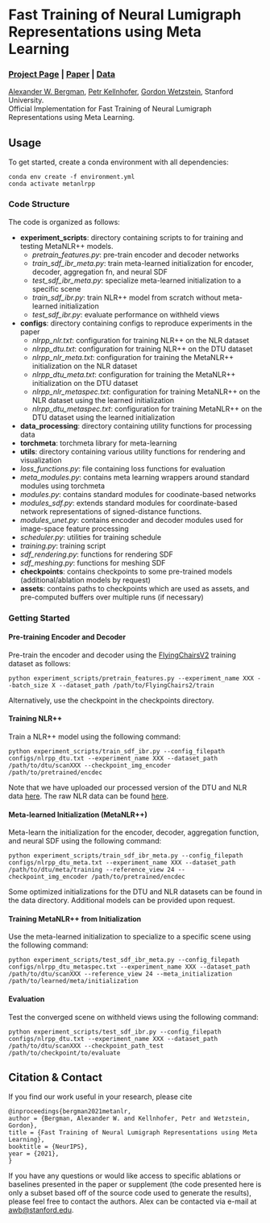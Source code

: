 # Fast Training of Neural Lumigraph Representations using Meta Learning
### [Project Page](http://www.computationalimaging.org/publications/metanlr/) | [Paper](https://arxiv.org/abs/2106.14942) | [Data](https://drive.google.com/drive/folders/1dne-NheNYMPVhT4jV-76OiBLUXmLt1xm?usp=sharing)

[Alexander W. Bergman](http://alexanderbergman7.github.io),
[Petr Kellnhofer](https://kellnhofer.xyz/),
[Gordon Wetzstein](https://stanford.edu/~gordonwz/),
Stanford University. <br>
Official Implementation for Fast Training of Neural Lumigraph Representations using Meta Learning.

## Usage
To get started, create a conda environment with all dependencies:
```
conda env create -f environment.yml
conda activate metanlrpp
```

### Code Structure
The code is organized as follows:
- **experiment_scripts**: directory containing scripts to for training and testing MetaNLR++ models.
  - *pretrain_features.py*: pre-train encoder and decoder networks
  - *train_sdf_ibr_meta.py*: train meta-learned initialization for encoder, decoder, aggregation fn, and neural SDF
  - *test_sdf_ibr_meta.py*: specialize meta-learned initialization to a specific scene
  - *train_sdf_ibr.py*: train NLR++ model from scratch without meta-learned initialization
  - *test_sdf_ibr.py*: evaluate performance on withheld views
- **configs**: directory containing configs to reproduce experiments in the paper
  - *nlrpp_nlr.txt*: configuration for training NLR++ on the NLR dataset
  - *nlrpp_dtu.txt*: configuration for training NLR++ on the DTU dataset
  - *nlrpp_nlr_meta.txt*: configuration for training the MetaNLR++ initialization on the NLR dataset
  - *nlrpp_dtu_meta.txt*: configuration for training the MetaNLR++ initialization on the DTU dataset
  - *nlrpp_nlr_metaspec.txt*: configuration for training MetaNLR++ on the NLR dataset using the learned initialization
  - *nlrpp_dtu_metaspec.txt*: configuration for training MetaNLR++ on the DTU dataset using the learned initialization
- **data_processing**: directory containing utility functions for processing data
- **torchmeta**: torchmeta library for meta-learning
- **utils**: directory containing various utility functions for rendering and visualization
- *loss_functions.py*: file containing loss functions for evaluation
- *meta_modules.py*: contains meta learning wrappers around standard modules using torchmeta
- *modules.py*: contains standard modules for coodinate-based networks
- *modules_sdf.py*: extends standard modules for coordinate-based network representations of signed-distance functions.
- *modules_unet.py*: contains encoder and decoder modules used for image-space feature processing
- *scheduler.py*: utilities for training schedule
- *training.py*: training script
- *sdf_rendering.py*: functions for rendering SDF
- *sdf_meshing.py*: functions for meshing SDF
- **checkpoints**: contains checkpoints to some pre-trained models (additional/ablation models by request)
- **assets**: contains paths to checkpoints which are used as assets, and pre-computed buffers over multiple runs (if necessary)

### Getting Started

#### Pre-training Encoder and Decoder
Pre-train the encoder and decoder using the [FlyingChairsV2](https://lmb.informatik.uni-freiburg.de/resources/datasets/FlyingChairs.en.html#flyingchairs2) training dataset as follows:
```
python experiment_scripts/pretrain_features.py --experiment_name XXX --batch_size X --dataset_path /path/to/FlyingChairs2/train
```
Alternatively, use the checkpoint in the checkpoints directory.

#### Training NLR++
Train a NLR++ model using the following command:
```
python experiment_scripts/train_sdf_ibr.py --config_filepath configs/nlrpp_dtu.txt --experiment_name XXX --dataset_path /path/to/dtu/scanXXX --checkpoint_img_encoder /path/to/pretrained/encdec
```

Note that we have uploaded our processed version of the DTU and NLR data [here](https://drive.google.com/drive/folders/1dne-NheNYMPVhT4jV-76OiBLUXmLt1xm?usp=sharing). The raw NLR data can be found [here](http://www.computationalimaging.org/publications/nlr/).

#### Meta-learned Initialization (MetaNLR++)
Meta-learn the initialization for the encoder, decoder, aggregation function, and neural SDF using the following command:
```
python experiment_scripts/train_sdf_ibr_meta.py --config_filepath configs/nlrpp_dtu_meta.txt --experiment_name XXX --dataset_path /path/to/dtu/meta/training --reference_view 24 --checkpoint_img_encoder /path/to/pretrained/encdec
```

Some optimized initializations for the DTU and NLR datasets can be found in the data directory. Additional models can be provided upon request.

#### Training MetaNLR++ from Initialization
Use the meta-learned initialization to specialize to a specific scene using the following command:
```
python experiment_scripts/test_sdf_ibr_meta.py --config_filepath configs/nlrpp_dtu_metaspec.txt --experiment_name XXX --dataset_path /path/to/dtu/scanXXX --reference_view 24 --meta_initialization /path/to/learned/meta/initialization
```

#### Evaluation
Test the converged scene on withheld views using the following command:
```
python experiment_scripts/test_sdf_ibr.py --config_filepath configs/nlrpp_dtu.txt --experiment_name XXX --dataset_path /path/to/dtu/scanXXX --checkpoint_path_test /path/to/checkpoint/to/evaluate
```

## Citation \& Contact
If you find our work useful in your research, please cite
```
@inproceedings{bergman2021metanlr,
author = {Bergman, Alexander W. and Kellnhofer, Petr and Wetzstein, Gordon},
title = {Fast Training of Neural Lumigraph Representations using Meta Learning},
booktitle = {NeurIPS},
year = {2021},
}
```

If you have any questions or would like access to specific ablations or baselines presented in the paper or supplement (the code presented here is only a subset based off of the source code used to generate the results), please feel free to contact the authors. Alex can be contacted via e-mail at awb@stanford.edu. 
